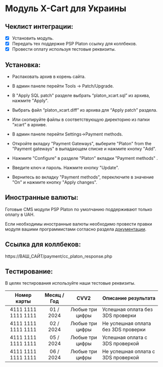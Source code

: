 # Модуль X-Cart для Украины

## Чеклист интеграции:
- [x] Установить модуль.
- [x] Передать тех поддержке PSP Platon  ссылку для коллбеков.
- [x] Провести оплату используя тестовые реквизиты.

## Установка:

* Распаковать архив в корень сайта.

* В админ панеле перейти Tools → Patch/Upgrade.

* В "Apply SQL patch" разделе выбрать “platon_xcart.sql” из архива, нажмите "Apply".

* Выбрать файл “platon_xcart.diff” из архива для “Apply patch” раздела.

* Или скопируйте файлы в соответствующую директорию из папки “xcart” в архиве.

* В админ панеле перейти Settings->Payment methods.

* Откройте вкладку "Payment Gateways", выберите "Platon" from the "Payment gateways" в выпадающем списке и нажмите кнопку "Add".

* Нажмите "Configure" в разделе "Platon" вкладки "Payment methods" .

* Введите ключ и пароль. Нажмите кнопку "Update".

* Вернитесь во вкладку "Payment methods", переключите в значение "On" и нажмите кнопку "Apply changes".

## Иностранные валюты:
Готовые CMS модули PSP Platon по умолчанию поддерживают только оплату в UAH.

Если необходимы иностранные валюты необходимо провести правки модуля вашими программистами согласно раздела [документации](https://platon.atlassian.net/wiki/spaces/docs/pages/1810235393).

## Ссылка для коллбеков:
https://ВАШ_САЙТ/payment/cc_platon_response.php

## Тестирование:
В целях тестирования используйте наши тестовые реквизиты.

| Номер карты  | Месяц / Год | CVV2 | Описание результата |
| :---:  | :---:  | :---:  | --- |
| 4111  1111  1111  1111 | 01 / 2024 | Любые три цифры | Успешная оплата без 3DS проверки |
| 4111  1111  1111  1111 | 02 / 2024 | Любые три цифры | Не успешная оплата без 3DS проверки |
| 4111  1111  1111  1111 | 05 / 2024 | Любые три цифры | Успешная оплата с 3DS проверкой |
| 4111  1111  1111  1111 | 06 / 2024 | Любые три цифры | Не успешная оплата с 3DS проверкой |
